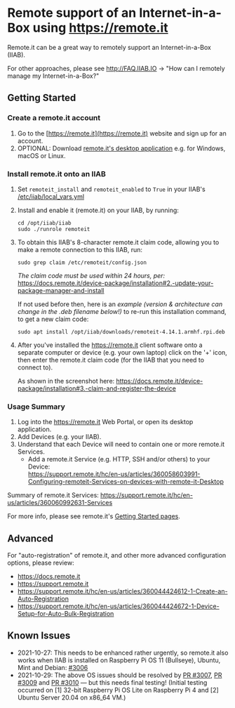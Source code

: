 # Remote support of an Internet-in-a-Box using https://remote.it

Remote.it can be a great way to remotely support an Internet-in-a-Box (IIAB).  

For other approaches, please see http://FAQ.IIAB.IO -> "How can I remotely manage my Internet-in-a-Box?"

## Getting Started

### Create a remote.it account

1. Go to the [https://remote.it](https://remote.it) website and sign up for an account.
2. OPTIONAL: Download [remote.it's desktop application](https://remote.it/download/) e.g. for Windows, macOS or Linux.

### Install remote.it onto an IIAB

1. Set `remoteit_install` and `remoteit_enabled` to `True` in your IIAB's [/etc/iiab/local_vars.yml](http://wiki.laptop.org/go/IIAB/FAQ#What_is_local_vars.yml_and_how_do_I_customize_it.3F)

2. Install and enable it (remote.it) on your IIAB, by running:

   ```
   cd /opt/iiab/iiab
   sudo ./runrole remoteit
   ```
   <!--EXPLANATION: The above installs remote.it, in a way that was originally designed to be interactive, and provide you the claim code needed to make a remote connection to this IIAB.  The claim code is further explained below.-->

3. To obtain this IIAB's 8-character remote.it claim code, allowing you to make a remote connection to this IIAB, run:

   ```
   sudo grep claim /etc/remoteit/config.json
   ```

   *The claim code must be used within 24 hours, per:* https://docs.remote.it/device-package/installation#2.-update-your-package-manager-and-install

   If not used before then, here is an *example (version & architecture can change in the .deb filename below!)* to re-run this installation command, to get a new claim code:

   ```
   sudo apt install /opt/iiab/downloads/remoteit-4.14.1.armhf.rpi.deb
   ```

4. After you've installed the https://remote.it client software onto a separate computer or device (e.g. your own laptop) click on the '+' icon, then enter the remote.it claim code (for the IIAB that you need to connect to).

   As shown in the screenshot here: https://docs.remote.it/device-package/installation#3.-claim-and-register-the-device

### Usage Summary

1. Log into the https://remote.it Web Portal, or open its desktop application.
2. Add Devices (e.g. your IIAB).
3. Understand that each Device will need to contain one or more remote.it Services.
   - Add a remote.it Service (e.g. HTTP, SSH and/or others) to your Device:<br>https://support.remote.it/hc/en-us/articles/360058603991-Configuring-remoteit-Services-on-devices-with-remote-it-Desktop

Summary of remote.it Services: https://support.remote.it/hc/en-us/articles/360060992631-Services

For more info, please see remote.it's [Getting Started pages](https://support.remote.it/hc/en-us/categories/360003417511-Getting-Started).

## Advanced

For "auto-registration" of remote.it, and other more advanced configuration options, please review:

- https://docs.remote.it
- https://support.remote.it
- https://support.remote.it/hc/en-us/articles/360044424612-1-Create-an-Auto-Registration
- https://support.remote.it/hc/en-us/articles/360044424672-1-Device-Setup-for-Auto-Bulk-Registration

## Known Issues

- 2021-10-27: This needs to be enhanced rather urgently, so remote.it also works when IIAB is installed on Raspberry Pi OS 11 (Bullseye), Ubuntu, Mint and Debian: [#3006](https://github.com/iiab/iiab/issues/3006)
- 2021-10-29: The above OS issues should be resolved by [PR #3007](https://github.com/iiab/iiab/pull/3007), [PR #3009](https://github.com/iiab/iiab/pull/3009) and [PR #3010](https://github.com/iiab/iiab/pull/3010) &mdash; but this needs final testing!  (Initial testing occurred on [1] 32-bit Raspberry Pi OS Lite on Raspberry Pi 4 and [2] Ubuntu Server 20.04 on x86_64 VM.)
